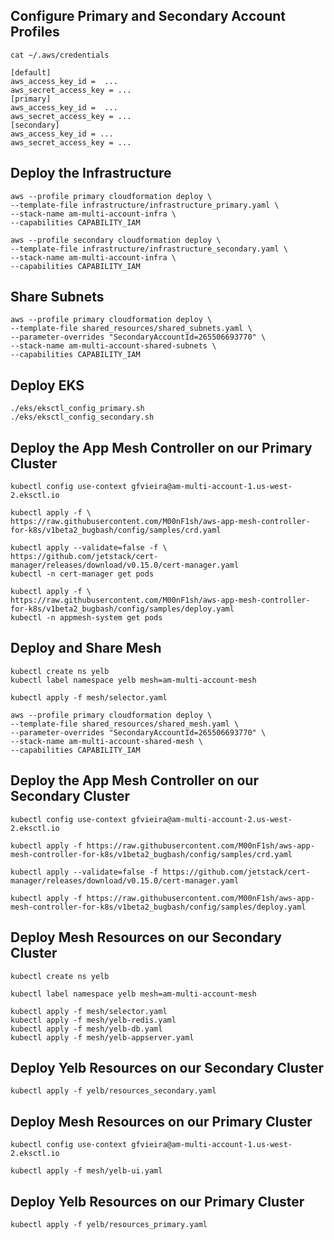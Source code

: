 ## Configure Primary and Secondary Account Profiles

```
cat ~/.aws/credentials

[default]
aws_access_key_id =  ...
aws_secret_access_key = ...
[primary]
aws_access_key_id =  ...
aws_secret_access_key = ...
[secondary]
aws_access_key_id = ...
aws_secret_access_key = ...
```

## Deploy the Infrastructure

```
aws --profile primary cloudformation deploy \
--template-file infrastructure/infrastructure_primary.yaml \
--stack-name am-multi-account-infra \
--capabilities CAPABILITY_IAM
```

```
aws --profile secondary cloudformation deploy \
--template-file infrastructure/infrastructure_secondary.yaml \
--stack-name am-multi-account-infra \
--capabilities CAPABILITY_IAM
```

## Share Subnets

```
aws --profile primary cloudformation deploy \
--template-file shared_resources/shared_subnets.yaml \
--parameter-overrides "SecondaryAccountId=265506693770" \
--stack-name am-multi-account-shared-subnets \
--capabilities CAPABILITY_IAM
```

## Deploy EKS

```
./eks/eksctl_config_primary.sh
./eks/eksctl_config_secondary.sh
```

## Deploy the App Mesh Controller on our Primary Cluster

```
kubectl config use-context gfvieira@am-multi-account-1.us-west-2.eksctl.io
```

```
kubectl apply -f \
https://raw.githubusercontent.com/M00nF1sh/aws-app-mesh-controller-for-k8s/v1beta2_bugbash/config/samples/crd.yaml
```

```
kubectl apply --validate=false -f \
https://github.com/jetstack/cert-manager/releases/download/v0.15.0/cert-manager.yaml
kubectl -n cert-manager get pods
```

```
kubectl apply -f \
https://raw.githubusercontent.com/M00nF1sh/aws-app-mesh-controller-for-k8s/v1beta2_bugbash/config/samples/deploy.yaml
kubectl -n appmesh-system get pods
```

## Deploy and Share Mesh

```
kubectl create ns yelb
kubectl label namespace yelb mesh=am-multi-account-mesh
```

```
kubectl apply -f mesh/selector.yaml
```

```
aws --profile primary cloudformation deploy \
--template-file shared_resources/shared_mesh.yaml \
--parameter-overrides "SecondaryAccountId=265506693770" \
--stack-name am-multi-account-shared-mesh \
--capabilities CAPABILITY_IAM
```

## Deploy the App Mesh Controller on our Secondary Cluster

```
kubectl config use-context gfvieira@am-multi-account-2.us-west-2.eksctl.io
```

```
kubectl apply -f https://raw.githubusercontent.com/M00nF1sh/aws-app-mesh-controller-for-k8s/v1beta2_bugbash/config/samples/crd.yaml
```

```
kubectl apply --validate=false -f https://github.com/jetstack/cert-manager/releases/download/v0.15.0/cert-manager.yaml
```

```
kubectl apply -f https://raw.githubusercontent.com/M00nF1sh/aws-app-mesh-controller-for-k8s/v1beta2_bugbash/config/samples/deploy.yaml
```

## Deploy Mesh Resources on our Secondary Cluster

```
kubectl create ns yelb

kubectl label namespace yelb mesh=am-multi-account-mesh
```

```
kubectl apply -f mesh/selector.yaml
kubectl apply -f mesh/yelb-redis.yaml
kubectl apply -f mesh/yelb-db.yaml
kubectl apply -f mesh/yelb-appserver.yaml
```

## Deploy Yelb Resources on our Secondary Cluster

```
kubectl apply -f yelb/resources_secondary.yaml
```

## Deploy Mesh Resources on our Primary Cluster

```
kubectl config use-context gfvieira@am-multi-account-1.us-west-2.eksctl.io
```

```
kubectl apply -f mesh/yelb-ui.yaml
```

## Deploy Yelb Resources on our Primary Cluster

```
kubectl apply -f yelb/resources_primary.yaml
```


